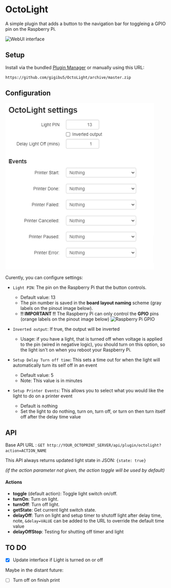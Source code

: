 # OctoLight
A simple plugin that adds a button to the navigation bar for toggleing a GPIO pin on the Raspberry Pi.

![WebUI interface](img/screenshoot.png)

## Setup
Install via the bundled [Plugin Manager](https://docs.octoprint.org/en/master/bundledplugins/pluginmanager.html)
or manually using this URL:

	https://github.com/gigibu5/OctoLight/archive/master.zip

## Configuration
![Settings panel](img/settings.png)

Curently, you can configure settings:
- `Light PIN`: The pin on the Raspberry Pi that the button controls.
	- Default value: 13
	- The pin number is saved in the **board layout naming** scheme (gray labels on the pinout image below).
	- **!! IMPORTANT !!** The Raspberry Pi can only control the **GPIO** pins (orange labels on the pinout image below)
	![Raspberry Pi GPIO](img/rpi_gpio.png)

- `Inverted output`: If true, the output will be inverted
	- Usage: if you have a light, that is turned off when voltage is applied to the pin (wired in negative logic), you should turn on this option, so the light isn't on when you reboot your Raspberry Pi.

- `Setup Delay Turn off time`: This sets a time out for when the light will automatically turn its self off in an event
	- Default value: 5
	- Note: This value is in minutes

- `Setup Printer Events`: This allows you to select what you would like the light to do on a printer event
	- Default is nothing
	- Set the light to do nothing, turn on, turn off, or turn on then turn itself off after the delay time value


## API
Base API URL : `GET http://YOUR_OCTOPRINT_SERVER/api/plugin/octolight?action=ACTION_NAME`

This API always returns updated light state in JSON: `{state: true}`

_(if the action parameter not given, the action toggle will be used by default)_
#### Actions
- **toggle** (default action): Toggle light switch on/off.
- **turnOn**: Turn on light.
- **turnOff**: Turn off light.
- **getState**: Get current light switch state.
- **delayOff**: Turn on light and setup timer to shutoff light after delay time, note, `&delay=VALUE` can be added to the URL to override the default time value
- **delayOffStop**: Testing for shutting off timer and light

## TO DO
- [x] Update interface if Light is turned on or off

Maybe in the distant future:
- [ ] Turn off on finish print
